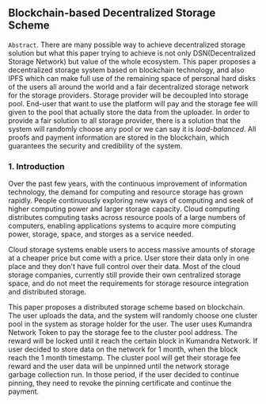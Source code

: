 ## Blockchain-based Decentralized Storage Scheme

`Abstract`. There are many possible way to achieve decentralized storage solution but what this paper trying to achieve is not only DSN(Decentralized Storage Network) but value of the whole ecosystem. This paper proposes a decentralized storage system based on blockchain technology, and also IPFS which can make full use of
the remaining space of personal hard disks of the users all around the world and a fair decentralized storage network for the storage providers. Storage provider will be decoupled into storage pool. End-user that want to use the platform will pay and the storage fee will given to the pool that
actually store the data from the uploader. In order to provide a fair solution to all storage provider, there is a solution that the system will randomly choose any pool or we can say it is _load-balanced_. All proofs and payment information are stored in the blockchain, which guarantees the
security and credibility of the system.

### 1. Introduction

Over the past few years, with the continuous improvement of information technology, the demand for computing and resource storage has grown rapidly. People continuously exploring new ways of computing and seek of higher computing power and larger storage capacity.
Cloud computing distributes computing tasks across resource pools of a large numbers of computers, enabling applications systems to acquire more computing power, storage, space, and storges as a service needed.
    
Cloud storage systems enable users to access massive 
amounts of storage at a cheaper price but come with a price. User store their data only in one place and they don't have full control over their data. Most of the cloud storage companies, currently still provide their own centralized storage space, and do not meet the requirements for storage
resource integration and distributed storage.

This paper proposes a distributed storage scheme based on blockchain. The user uploads the data, and the system will randomly choose one cluster pool in the system as storage holder for the user. The user uses Kumandra Network Token to pay the storage fee to the cluster pool address. The reward
will be locked until it reach the certain block in Kumandra Network. If user decided to store data on the network for 1 month, when the block reach the 1 month timestamp. The cluster pool will get their storage fee reward and the user data will be unpinned until the network storage garbage
collection run. In those period, if the user decided to continue pinning, they need to revoke the pinning certificate and continue the payment.
